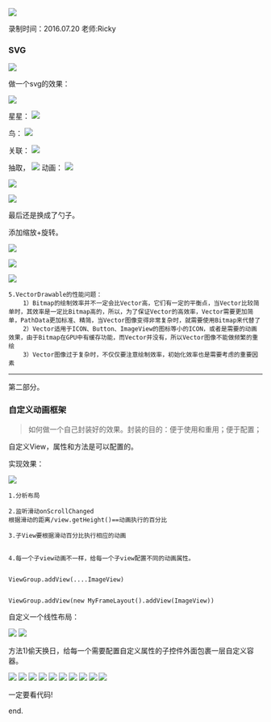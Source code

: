 ![](https://github.com/IvyZh/Android_Learning/blob/master/DN/UI/imgs/QQ%E6%88%AA%E5%9B%BE.png)

录制时间：2016.07.20
老师:Ricky


### SVG


![](http://1)

做一个svg的效果：

![](http://2)

星星：
![](http://3)

鸟：
![](http://4)

关联：
![](http://5)

抽取，
![](http://6)
动画：
![](http://7)

![](http://8)

![](http://9)

最后还是换成了勺子。

添加缩放+旋转。


![](http://10)

![](http://11)

![](http://12)

	5.VectorDrawable的性能问题：
		1）Bitmap的绘制效率并不一定会比Vector高，它们有一定的平衡点，当Vector比较简单时，其效率是一定比Bitmap高的，所以，为了保证Vector的高效率，Vector需要更加简单，PathData更加标准、精简，当Vector图像变得非常复杂时，就需要使用Bitmap来代替了
		2）Vector适用于ICON、Button、ImageView的图标等小的ICON，或者是需要的动画效果，由于Bitmap在GPU中有缓存功能，而Vector并没有，所以Vector图像不能做频繁的重绘
		3）Vector图像过于复杂时，不仅仅要注意绘制效率，初始化效率也是需要考虑的重要因素

---

第二部分。


### 自定义动画框架 ###

> 如何做一个自己封装好的效果。封装的目的：便于使用和重用；便于配置；

自定义View，属性和方法是可以配置的。

实现效果：

![](https://github.com/IvyZh/Android_Learning/blob/master/DN/UI/imgs/QQ%E6%88%AA%E5%9B%BE20170310110206.png)



	1.分析布局
	
	2.监听滑动onScrollChanged
	根据滑动的距离/view.getHeight()==动画执行的百分比
	
	3.子View要根据滑动百分比执行相应的动画
	
	
	4.每一个子view动画不一样，给每一个子view配置不同的动画属性。
	
	
	ViewGroup.addView(....ImageView)
	
	
	ViewGroup.addView(new MyFrameLayout().addView(ImageView))
自定义一个线性布局：

![](https://github.com/IvyZh/Android_Learning/blob/master/DN/UI/imgs/QQ%E6%88%AA%E5%9B%BE20170310110646.png)
![](https://github.com/IvyZh/Android_Learning/blob/master/DN/UI/imgs/QQ%E6%88%AA%E5%9B%BE20170310111209.png)



方法1)偷天换日，给每一个需要配置自定义属性的子控件外面包裹一层自定义容器。

![](https://github.com/IvyZh/Android_Learning/blob/master/DN/UI/imgs/QQ%E6%88%AA%E5%9B%BE20170310133533.png)
![](https://github.com/IvyZh/Android_Learning/blob/master/DN/UI/imgs/QQ%E6%88%AA%E5%9B%BE20170310133755.png)
![](https://github.com/IvyZh/Android_Learning/blob/master/DN/UI/imgs/QQ%E6%88%AA%E5%9B%BE20170310133835.png)
![](https://github.com/IvyZh/Android_Learning/blob/master/DN/UI/imgs/QQ%E6%88%AA%E5%9B%BE20170310133858.png)
![](https://github.com/IvyZh/Android_Learning/blob/master/DN/UI/imgs/QQ%E6%88%AA%E5%9B%BE20170310133915.png)
![](https://github.com/IvyZh/Android_Learning/blob/master/DN/UI/imgs/QQ%E6%88%AA%E5%9B%BE20170310134230.png)
![](https://github.com/IvyZh/Android_Learning/blob/master/DN/UI/imgs/QQ%E6%88%AA%E5%9B%BE20170310140628.png)
![](https://github.com/IvyZh/Android_Learning/blob/master/DN/UI/imgs/QQ%E6%88%AA%E5%9B%BE20170310140649.png)
![](https://github.com/IvyZh/Android_Learning/blob/master/DN/UI/imgs/QQ%E6%88%AA%E5%9B%BE20170310140837.png)
![](https://github.com/IvyZh/Android_Learning/blob/master/DN/UI/imgs/QQ%E6%88%AA%E5%9B%BE20170310140948.png)

一定要看代码!

end.